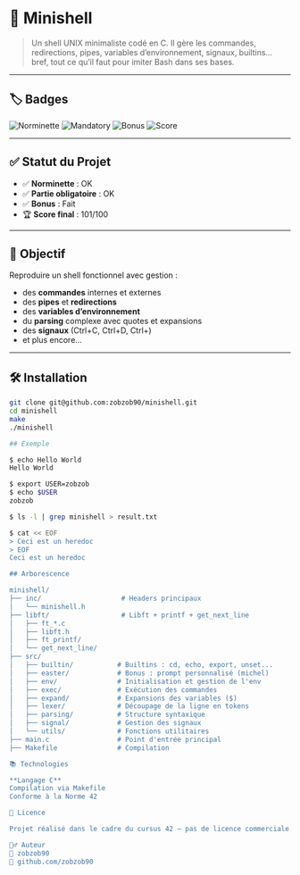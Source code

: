 # 🐚 Minishell

> Un shell UNIX minimaliste codé en C. Il gère les commandes, redirections, pipes, variables d’environnement, signaux, builtins… bref, tout ce qu’il faut pour imiter Bash dans ses bases.

---

## 🏷️ Badges

![Norminette](https://img.shields.io/badge/Norminette-OK-success)
![Mandatory](https://img.shields.io/badge/Mandatory-Completed-brightgreen)
![Bonus](https://img.shields.io/badge/Bonus-Done-blue)
![Score](https://img.shields.io/badge/Score-101%2F100-success)

---

## ✅ Statut du Projet

- ✅ **Norminette** : OK  
- ✅ **Partie obligatoire** : OK  
- ✅ **Bonus** : Fait  
- 🏆 **Score final** : 101/100

---

## 🎯 Objectif

Reproduire un shell fonctionnel avec gestion :

- des **commandes** internes et externes  
- des **pipes** et **redirections**
- des **variables d’environnement**
- du **parsing** complexe avec quotes et expansions
- des **signaux** (Ctrl+C, Ctrl+D, Ctrl+\)
- et plus encore…

---

## 🛠️ Installation

```bash
git clone git@github.com:zobzob90/minishell.git
cd minishell
make
./minishell

## Exemple

$ echo Hello World
Hello World

$ export USER=zobzob
$ echo $USER
zobzob

$ ls -l | grep minishell > result.txt

$ cat << EOF
> Ceci est un heredoc
> EOF
Ceci est un heredoc

## Arborescence

minishell/
├── inc/                    # Headers principaux
│   └── minishell.h
├── libft/                  # Libft + printf + get_next_line
│   ├── ft_*.c
│   ├── libft.h
│   ├── ft_printf/
│   └── get_next_line/
├── src/
│   ├── builtin/           # Builtins : cd, echo, export, unset...
│   ├── easter/            # Bonus : prompt personnalisé (michel)
│   ├── env/               # Initialisation et gestion de l'env
│   ├── exec/              # Exécution des commandes
│   ├── expand/            # Expansions des variables ($)
│   ├── lexer/             # Découpage de la ligne en tokens
│   ├── parsing/           # Structure syntaxique
│   ├── signal/            # Gestion des signaux
│   └── utils/             # Fonctions utilitaires
├── main.c                 # Point d'entrée principal
├── Makefile               # Compilation

📚 Technologies

**Langage C**
Compilation via Makefile
Conforme à la Norme 42

📄 Licence

Projet réalisé dans le cadre du cursus 42 – pas de licence commerciale.

🙋‍♂️ Auteur
👤 zobzob90
🔗 github.com/zobzob90
